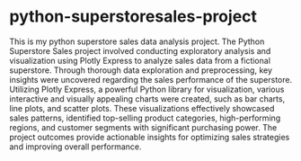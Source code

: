 # python-superstoresales-project
This is my python superstore sales data analysis project. 
The Python Superstore Sales project involved conducting exploratory analysis and visualization using Plotly Express to analyze sales data from a fictional superstore. Through thorough data exploration and preprocessing, key insights were uncovered regarding the sales performance of the superstore. Utilizing Plotly Express, a powerful Python library for visualization, various interactive and visually appealing charts were created, such as bar charts, line plots, and scatter plots. These visualizations effectively showcased sales patterns, identified top-selling product categories, high-performing regions, and customer segments with significant purchasing power. The project outcomes provide actionable insights for optimizing sales strategies and improving overall performance.
